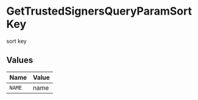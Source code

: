 # GetTrustedSignersQueryParamSortKey

sort key


## Values

| Name   | Value  |
| ------ | ------ |
| `NAME` | name   |